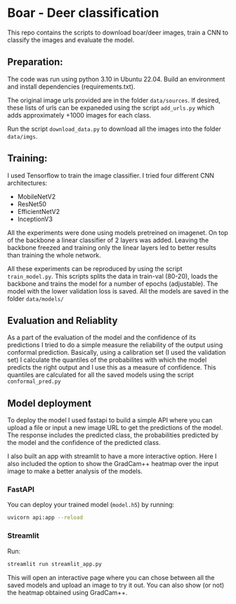 # Boar - Deer classification
This repo contains the scripts to download boar/deer images, train a CNN to classify the images and evaluate the model.

## Preparation:
The code was run using python 3.10 in Ubuntu 22.04. Build an environment and install dependencies (requirements.txt).

The original image urls provided are in the folder `data/sources`. If desired, these lists of urls can be expaneded using the script `add_urls.py` which adds approximately +1000 images for each class.

Run the script `download_data.py` to download all the images into the folder `data/imgs`.

## Training:
I used Tensorflow to train the image classifier. I tried four different CNN architectures:

- MobileNetV2
- ResNet50
- EfficientNetV2
- InceptionV3

All the experiments were done using models pretreined on imagenet. On top of the backbone a linear classifier of 2 layers was added. Leaving the backbone freezed and training only the linear layers led to better results than training the whole network.

All these experiments can be reproduced by using the script `train_model.py`. This scripts splits the data in train-val (80-20), loads the backbone and trains the model for a number of epochs (adjustable). The model with the lower validation loss is saved. All the models are saved in the folder `data/models/`

## Evaluation and Reliablity
As a part of the evaluation of the model and the confidence of its predictions I tried to do a simple measure the reliability of the output using conformal prediction. Basically, using a calibration set (I used the validation set) I calculate the quantiles of the probabilites with which the model predicts the right output and I use this as a measure of confidence. This quantiles are calculated for all the saved models using the script `conformal_pred.py`

## Model deployment
To deploy the model I used fastapi to build a simple API where you can upload a file or input a new image URL to get the predictions of the model. The response includes the predicted class, the probabilities predicted by the model and the confidence of the predicted class.

I also built an app with streamlit to have a more interactive option. Here I also included the option to show the GradCam++ heatmap over the input image to make a better analysis of the models.

### FastAPI
You can deploy your trained model (`model.h5`) by running:

```bash
uvicorn api:app --reload
```

### Streamlit
Run:

```bash
streamlit run streamlit_app.py
```

This will open an interactive page where you can chose between all the saved models and upload an image to try it out. You can also show (or not) the heatmap obtained using GradCam++.

